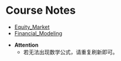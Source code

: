 # Course Notes


* [Equity\_Market](Equity_Market.md)
* [Financial\_Modeling](Financial_Modeling.md)

- **Attention**
    - 若无法出现数学公式，请重复刷新即可。
